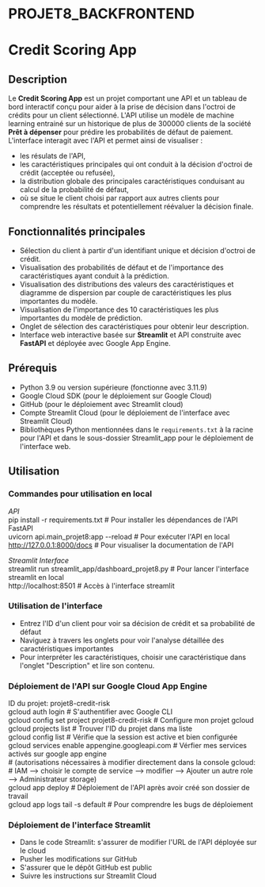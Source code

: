 # PROJET8_BACKFRONTEND
# Credit Scoring App

## Description
Le **Credit Scoring App** est un projet comportant une API et un tableau de bord interactif conçu pour aider à la prise de 
décision dans l'octroi de crédits pour un client sélectionné. L'API utilise un modèle de machine 
learning entrainé sur un historique de plus de 300000 clients de la société **Prêt à dépenser** pour prédire les 
probabilités de défaut de paiement. L'interface interagit avec l'API et permet ainsi de visualiser :
 - les résulats de l'API, 
 - les caractéristiques principales qui ont conduit à la décision d'octroi de crédit (acceptée ou refusée),
 - la distribution globale des principales caractéristiques conduisant au calcul de la probabilité de défaut,
 - où se situe le client choisi par rapport aux autres clients pour comprendre les résultats et potentiellement réévaluer la décision finale.

## Fonctionnalités principales
- Sélection du client à partir d'un identifiant unique et décision d'octroi de crédit.
- Visualisation des probabilités de défaut et de l'importance des caractéristiques ayant conduit à la prédiction.
- Visualisation des distributions des valeurs des caractéristiques et diagramme de dispersion par couple de caractéristiques les plus importantes du modèle.
- Visualisation de l'importance des 10 caractéristiques les plus importantes du modèle de prédiction.
- Onglet de sélection des caractéristiques pour obtenir leur description.
- Interface web interactive basée sur **Streamlit** et API construite avec **FastAPI** et déployée avec Google App Engine.

## Prérequis
- Python 3.9 ou version supérieure (fonctionne avec 3.11.9)
- Google Cloud SDK (pour le déploiement sur Google Cloud)
- GitHub (pour le déploiement avec Streamlit cloud)
- Compte Streamlit Cloud (pour le déploiement de l'interface avec Streamlit Cloud)
- Bibliothèques Python mentionnées dans le `requirements.txt` à la racine pour l'API et dans le sous-dossier Streamlit_app pour le déploiement de l'interface web.

## Utilisation

### Commandes pour utilisation en local
*API*  
pip install -r requirements.txt        # Pour installer les dépendances de l'API FastAPI  
uvicorn api.main_projet8:app --reload  # Pour exécuter l'API en local  
http://127.0.0.1:8000/docs             # Pour visualiser la documentation de l'API  
  
*Streamlit Interface*  
streamlit run streamlit_app/dashboard_projet8.py     # Pour lancer l'interface streamlit en local  
http://localhost:8501                                # Accès à l'interface streamlit  

### Utilisation de l'interface
- Entrez l'ID d'un client pour voir sa décision de crédit et sa probabilité de défaut
- Naviguez à travers les onglets pour voir l'analyse détaillée des caractéristiques importantes
- Pour interpréter les caractéristiques, choisir une caractéristique dans l'onglet "Description" et lire son contenu.

### Déploiement de l'API sur Google Cloud App Engine
ID du projet: projet8-credit-risk  
gcloud auth login                                 # S'authentifier avec Google CLI  
gcloud config set project projet8-credit-risk     # Configure mon projet gcloud  
gcloud projects list                              # Trouver l'ID du projet dans ma liste  
gcloud config list                                # Vérifie que la session est active et bien configurée  
gcloud services enable appengine.googleapi.com    # Vérfier mes services activés sur google app engine   
                                                  # (autorisations nécessaires à modifier directement dans la console gcloud:   
                                                  # IAM --> choisir le compte de service --> modifier --> Ajouter un autre role --> Administrateur storage)  
gcloud app deploy                                 # Déploiement de l'API après avoir créé son dossier de travail  
gcloud app logs tail -s default                   # Pour comprendre les bugs de déploiement  
  
### Déploiement de l'interface Streamlit
- Dans le code Streamlit: s'assurer de modifier l'URL de l'API déployée sur le cloud
- Pusher les modifications sur GitHub
- S'assurer que le dépôt GitHub est public
- Suivre les instructions sur Streamlit Cloud


